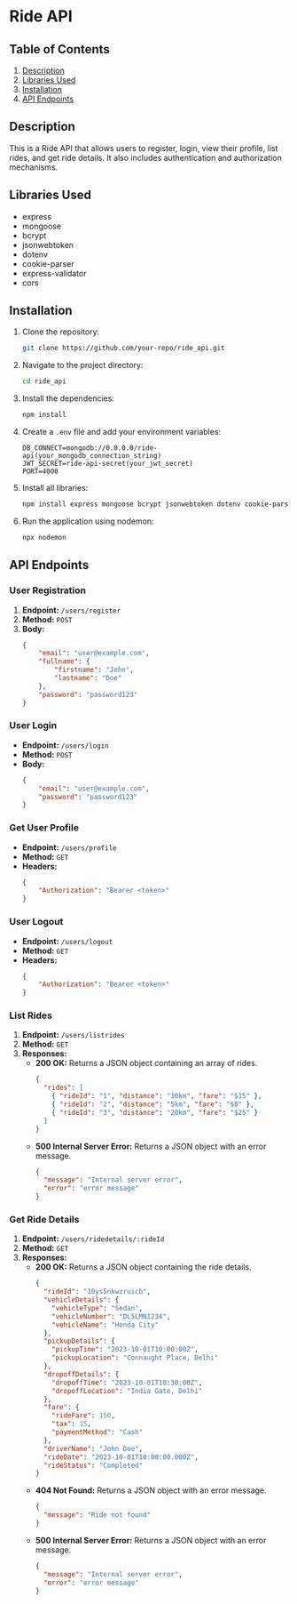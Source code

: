 # Ride API

## Table of Contents
1. [Description](#description)
2. [Libraries Used](#libraries-used)
3. [Installation](#installation)
4. [API Endpoints](#api-endpoints)

## Description
This is a Ride API that allows users to register, login, view their profile, list rides, and get ride details. It also includes authentication and authorization mechanisms.

## Libraries Used
- express
- mongoose
- bcrypt
- jsonwebtoken
- dotenv
- cookie-parser
- express-validator
- cors

## Installation
1. Clone the repository:
    ```bash
    git clone https://github.com/your-repo/ride_api.git
    ```
2. Navigate to the project directory:
    ```bash
    cd ride_api
    ```
3. Install the dependencies:
    ```bash
    npm install
    ```
4. Create a `.env` file and add your environment variables:
    ```env
    DB_CONNECT=mongodb://0.0.0.0/ride-api(your_mongodb_connection_string)
    JWT_SECRET=ride-api-secret(your_jwt_secret)
    PORT=4000
    ```
5. Install all libraries:
    ```bash
    npm install express mongoose bcrypt jsonwebtoken dotenv cookie-parser express-validator cors
    ```
6. Run the application using nodemon:
    ```bash
    npx nodemon
    ```

## API Endpoints

### User Registration
1. **Endpoint:** `/users/register`
2. **Method:** `POST`
3. **Body:**
    ```json
    {
        "email": "user@example.com",
        "fullname": {
            "firstname": "John",
            "lastname": "Doe"
        },
        "password": "password123"
    }
    ```

### User Login
- **Endpoint:** `/users/login`
- **Method:** `POST`
- **Body:**
    ```json
    {
        "email": "user@example.com",
        "password": "password123"
    }
    ```

### Get User Profile
- **Endpoint:** `/users/profile`
- **Method:** `GET`
- **Headers:**
    ```json
    {
        "Authorization": "Bearer <token>"
    }
    ```

### User Logout
- **Endpoint:** `/users/logout`
- **Method:** `GET`
- **Headers:**
    ```json
    {
        "Authorization": "Bearer <token>"
    }
    ```

### List Rides
1. **Endpoint:** `/users/listrides`
2. **Method:** `GET`
3. **Responses:**
    - **200 OK:** Returns a JSON object containing an array of rides.
      ```json
      {
        "rides": [
          { "rideId": "1", "distance": "10km", "fare": "$15" },
          { "rideId": "2", "distance": "5km", "fare": "$8" },
          { "rideId": "3", "distance": "20km", "fare": "$25" }
        ]
      }
      ```
    - **500 Internal Server Error:** Returns a JSON object with an error message.
      ```json
      {
        "message": "Internal server error",
        "error": "error message"
      }
      ```

### Get Ride Details
1. **Endpoint:** `/users/ridedetails/:rideId`
2. **Method:** `GET`
3. **Responses:**
    - **200 OK:** Returns a JSON object containing the ride details.
      ```json
      {
        "rideId": "10ys5nkwzruicb",
        "vehicleDetails": {
          "vehicleType": "Sedan",
          "vehicleNumber": "DL5LMN1234",
          "vehicleName": "Honda City"
        },
        "pickupDetails": {
          "pickupTime": "2023-10-01T10:00:00Z",
          "pickupLocation": "Connaught Place, Delhi"
        },
        "dropoffDetails": {
          "dropoffTime": "2023-10-01T10:30:00Z",
          "dropoffLocation": "India Gate, Delhi"
        },
        "fare": {
          "rideFare": 150,
          "tax": 15,
          "paymentMethod": "Cash"
        },
        "driverName": "John Doe",
        "rideDate": "2023-10-01T10:00:00.000Z",
        "rideStatus": "Completed"
      }
      ```
    - **404 Not Found:** Returns a JSON object with an error message.
      ```json
      {
        "message": "Ride not found"
      }
      ```
    - **500 Internal Server Error:** Returns a JSON object with an error message.
      ```json
      {
        "message": "Internal server error",
        "error": "error message"
      }
      ```